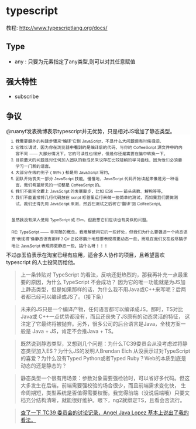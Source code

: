 # typescript
教程: http://www.typescriptlang.org/docs/  

## Type
* any : 只要为元素指定了any类型,则可以对其任意赋值

## 强大特性
* subscribe

## 争议
@ruanyf发表微博表示typescript并无优势，只是相对JS增加了静态类型。
![whynot_typescript](./img/whynot_typescript.jpg)   
不过@玉伯表示在淘宝已经有应用，适合多人协作的项目，且希望喜欢 typescript 的人士投简历给他。

>  上一条转贴对 TypeScript 的看法，反响还挺热烈的，那我再补充一点最重要的原因，为什么 TypeScript 不会成功？
  因为它的唯一功能就是为JS加上静态类型，但是如果那样的话，为什么我不用Java或C++来写呢？后两者都已经可以编译成JS了。（接下条）  

>  未来的JS只是一个编译产物，任何语言都可以编译成JS。那时，TS对比Java或 C++一点优势都没有，而且还丧失了JS原有的动态灵活的特征，
   这注定了它最终将被抛弃。另外，很多公司的后台语言是Java，全栈方案一般是 Java + JS，肯定不会推Java + TS。 

> 既然说到静态类型，又想到几个问题：为什么TC39委员会从没考虑过将静态类型加入ES？为什么JS的发明人Brendan Eich
  从没表示过对TypeScript的喜爱？为什么没有Typed Python或者Typed Ruby？Web的本质到底是动态的还是静态的？

>  静态类型一个很有用场景：参数对象需要强检验时，可以省好多代码。但这大多发生在后端，前端需要强校验的场合很少，而且前端需求变化快，
生命周期短，类型系统是否值得需要权衡。我觉得前端（没说后端哦）只要文档充分结构清晰，就能很好维护。眼下，ng2就绑定TS，且看会否流行。  

> [查了一下 TC39 委员会的讨论记录，Angel Java Lopez 基本上说出了我的看法。](https://esdiscuss.org/topic/optional-strong-typing#content-20)  